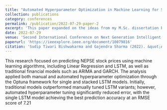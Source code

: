 ```yaml
---
title: "Automated Hyperparameter Optimization in Machine Learning for Stock Prediction"
collection: publications
category: conferences
permalink: /publication/2022-07-29-paper-2
excerpt: 'This paper expanded on the ideas from my M.Sc. dissertation by incorporating automated hyperparameter optimization techniques to improve prediction accuracy.'
date: 2022-07-29
venue: 'Second International Conference on Next Generation Intelligent Systems (ICNGIS)'
paperurl: 'https://ieeexplore.ieee.org/document/10079816'
citation: 'Sudip Tiwari Bishwakarma and Gajendra Sharma (2022). &quot;Automated Hyperparameter Optimization in Machine Learning for Stock Prediction&quot;, 2022 Second International Conference on Next Generation Intelligent Systems (ICNGIS)'
---
```


This research focused on predicting NEPSE stock prices using machine learning algorithms, including Linear Regression and LSTM, as well as traditional financial models such as ARIMA and GARCH. The analysis applied both manual and automated hyperparameter optimization through the Optuna framework for single and stacked LSTM models. Initially, traditional models outperformed manually tuned LSTM variants; however, automated hyperparameter tuning significantly reduced error, with the single LSTM model achieving the best prediction accuracy at an RMSE score of 7.21
